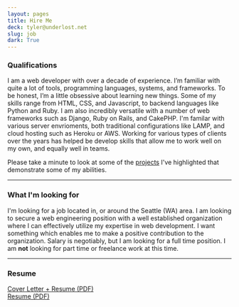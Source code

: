 ```yaml
---
layout: pages
title: Hire Me
deck: tyler@underlost.net
slug: job
dark: True
---
```


### Qualifications

I am a web developer with over a decade of experience. I’m familiar with quite a lot of tools, programming languages, systems, and frameworks. To be honest, I’m a little obsessive about learning new things. Some of my skills range from HTML, CSS, and Javascript, to backend languages like Python and Ruby. I am also incredibly versatile with a number of web frameworks such as Django, Ruby on Rails, and CakePHP. I'm familar with various server envrioments, both traditional configurations like LAMP, and cloud hosting such as Heroku or AWS. Working for various types of clients over the years has helped be develop skills that allow me to work well on my own, and equally well in teams.

Please take a minute to look at some of the [projects](/projects/) I've highlighted that demonstrate some of my abilities.

---

### What I'm looking for

I'm looking for a job located in, or around the Seattle (WA) area. I am looking to secure a web engineering position with a well established organization where I can effectively utilize my expertise in web development. I want something which enables me to make a positive contribution to the organization. Salary is negotiably, but I am looking for a full time position. I am __not__ looking for part time or freelance work at this time.  

---

### Resume

[<i class="fa fa-download"></i> Cover Letter + Resume (PDF)](/downloads/letter_resume.pdf) <br />
[<i class="fa fa-download"></i> Resume (PDF)](/downloads/resume.pdf)
